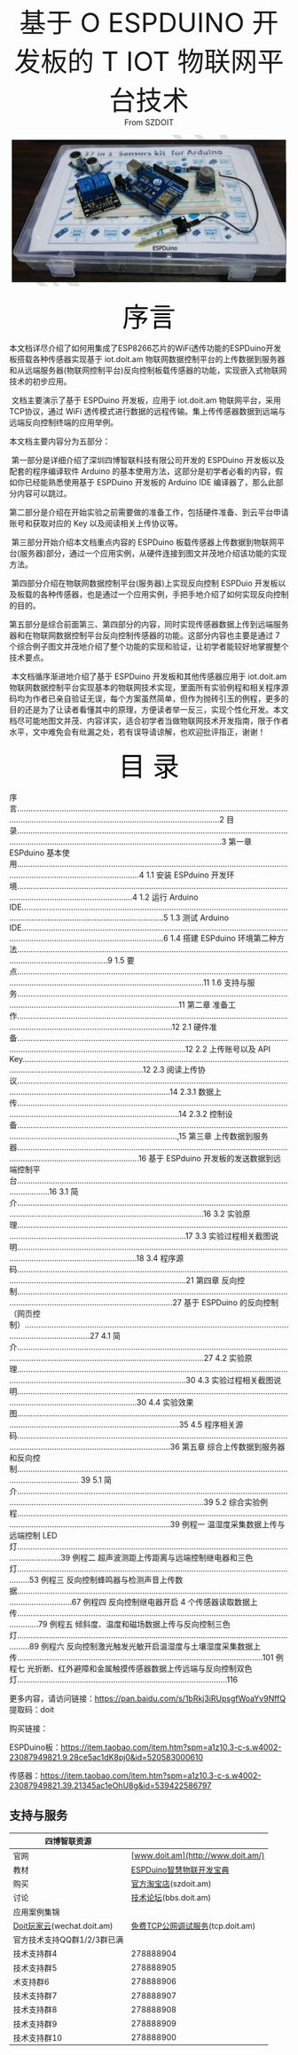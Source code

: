 <center><font size=10> 基于 O ESPDUINO 开发板的 T IOT 物联网平台技术 </center></font>
<center> From SZDOIT</center>

![image-20201216145917246](image-20201216145917246.png)



<center> <font size=10 color=black>序言</center></font>

​		本文档详尽介绍了如何用集成了ESP8266芯片的WiFi透传功能的ESPDuino开发板搭载各种传感器实现基于 iot.doit.am 物联网数据控制平台的上传数据到服务器和从远端服务器(物联网控制平台)反向控制板载传感器的功能，实现嵌入式物联网技术的初步应用。

​		文档主要演示了基于 ESPDuino 开发板，应用于 iot.doit.am 物联网平台，采用 TCP协议，通过 WiFi 透传模式进行数据的远程传输。集上传传感器数据到远端与远端反向控制终端的应用举例。

本文档主要内容分为五部分：

​		第一部分是详细介绍了深圳四博智联科技有限公司开发的 ESPDuino 开发板以及配套的程序编译软件 Arduino 的基本使用方法，这部分是初学者必看的内容，假如你已经能熟悉使用基于 ESPDuino 开发板的 Arduino IDE 编译器了，那么此部分内容可以跳过。

​		第二部分是介绍在开始实验之前需要做的准备工作，包括硬件准备、到云平台申请账号和获取对应的 Key 以及阅读相关上传协议等。

​		第三部分开始介绍本文档重点内容的 ESPDuino 板载传感器上传数据到物联网平台(服务器)部分，通过一个应用实例，从硬件连接到图文并茂地介绍该功能的实现方法。

​		第四部分介绍在物联网数据控制平台(服务器)上实现反向控制 ESPDuio 开发板以及板载的各种传感器，也是通过一个应用实例，手把手地介绍了如何实现反向控制的目的。

​		第五部分是综合前面第三、第四部分的内容，同时实现传感器数据上传到远端服务器和在物联网数据控制平台反向控制传感器的功能。这部分内容也主要是通过 7 个综合例子图文并茂地介绍了整个功能的实现和验证，让初学者能较好地掌握整个技术要点。

​		本文档循序渐进地介绍了基于 ESPDuino 开发板和其他传感器应用于 iot.doit.am 物联网数据控制平台实现基本的物联网技术实现，里面所有实验例程和相关程序源码均为作者已亲自验证无误，每个方案虽然简单，但作为抛砖引玉的例程，更多的目的还是为了让读者看懂其中的原理，方便读者举一反三，实现个性化开发。本文档尽可能地图文并茂、内容详实，适合初学者当做物联网技术开发指南，限于作者水平，文中难免会有纰漏之处，若有误导请谅解，也欢迎批评指正，谢谢！

<center> <font size=10 color=black>目 录</center></font>

序 言.......................................................................................................................................................................................................................2
目录........................................................................................................................................................................................................................3
第一章 ESPduino 基本使用...................................................................................................................................................................................4
1.1 安装 ESPduino 开发环境................................................................................................................................................................................4
1.2 运行 Arduino IDE............................................................................................................................................................................................5
1.3 测试 Arduino IDE............................................................................................................................................................................................6
1.4 搭建 ESPduino 环境第二种方法.....................................................................................................................................................................9
1.5 要点................................................................................................................................................................................................................11
1.6 支持与服务.....................................................................................................................................................................................................11
第二章 准备工作..................................................................................................................................................................................................12
2.1 硬件准备........................................................................................................................................................................................................12
2.2 上传账号以及 API Key...................................................................................................................................................................................12
2.3 阅读上传协议.................................................................................................................................................................................................14
2.3.1 数据上传.....................................................................................................................................................................................................14
2.3.2 控制设备....................................................................................................................................................................................................,15
第三章 上传数据到服务器...................................................................................................................................................................................16
基于 ESPduino 开发板的发送数据到远端控制平台...........................................................................................................................................16
3.1 简介................................................................................................................................................................................................................16
3.2 实验原理........................................................................................................................................................................................................17
3.3 实验过程相关截图说明..................................................................................................................................................................................18
3.4 程序源码........................................................................................................................................................................................................21
第四章 反向控制..................................................................................................................................................................................................27
基于 ESPDuino 的反向控制（网页控制）..........................................................................................................................................................27
4.1 简介................................................................................................................................................................................................................27
4.2 实验原理........................................................................................................................................................................................................30
4.3 实验过程相关截图说明..................................................................................................................................................................................30
4.4 实验效果图.....................................................................................................................................................................................................35
4.5 程序相关源码.................................................................................................................................................................................................36
第五章 综合上传数据到服务器和反向控制........................................................................................................................................................ 39
5.1 简介................................................................................................................................................................................................................39
5.2 综合实验例程.................................................................................................................................................................................................39
例程一 温湿度采集数据上传与远端控制 LED 灯................................................................................................................................................39
例程二 超声波测距上传距离与远端控制继电器和三色灯..................................................................................................................................53
例程三 反向控制蜂鸣器与检测声音上传数据.....................................................................................................................................................67
例程四 反向控制继电器开启 4 个传感器读取数据上传......................................................................................................................................79
例程五 倾斜度、温度和磁场数据上传与反向控制三色灯..................................................................................................................................89
例程六 反向控制激光触发光敏开启温湿度与土壤湿度采集数据上传..............................................................................................................101
例程七 光折断、红外避障和金属触摸传感器数据上传远端与反向控制双色灯..............................................................................................116



更多内容，请访问链接：https://pan.baidu.com/s/1bRkj3iRUpsgfWoaYv9NffQ  提取码：doit 

购买链接：

ESPDuino板：https://item.taobao.com/item.htm?spm=a1z10.3-c-s.w4002-23087949821.9.28ce5ac1dK8pj0&id=520583000610

传感器：https://item.taobao.com/item.htm?spm=a1z10.3-c-s.w4002-23087949821.39.21345ac1eOhU8g&id=539422586797



## 支持与服务

| 四博智联资源                                        |                                                              |
| --------------------------------------------------- | ------------------------------------------------------------ |
| 官网                                                | [www.doit.am](http://www.doit.am/)                           |
| 教材                                                | [ESPDuino智慧物联开发宝典](https://item.taobao.com/item.htm?spm=a1z10.3-c.w4002-7420449993.9.Bgp1Ll&id=520583000610) |
| 购买                                                | [官方淘宝店](https://szdoit.taobao.com/)(szdoit.am)          |
| 讨论                                                | [技术论坛](http://bbs.doit.am/forum.php)(bbs.doit.am)        |
| 应用案例集锦                                        |                                                              |
| [Doit玩家云](http://wechat.doit.am)(wechat.doit.am) | [免费TCP公网调试服务](http://tcp.doit.am)(tcp.doit.am)       |
| 官方技术支持QQ群1/2/3群已满                         |                                                              |
| 技术支持群4                                         | 278888904                                                    |
| 技术支持群5                                         | 278888905                                                    |
| 术支持群6                                           | 278888906                                                    |
| 技术支持群7                                         | 278888907                                                    |
| 技术支持群8                                         | 278888908                                                    |
| 技术支持群9                                         | 278888909                                                    |
| 技术支持群10                                        | 278888900                                                    |